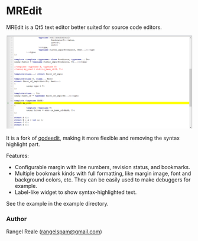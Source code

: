 # MREdit

MREdit is a Qt5 text editor better suited for source code editors.

![Screenshot](doc/screenshot.png)

It is a fork of [qodeedit](https://github.com/pasnox/qodeedit), making it more flexible and removing the syntax highlight part.

Features:

* Configurable margin with line numbers, revision status, and bookmarks.
* Multiple bookmark kinds with full formatting, like margin image, font and background colors, etc. They can be easily used to make debuggers for example.
* Label-like widget to show syntax-highlighted text.

See the example in the example directory.

### Author

Rangel Reale (rangelspam@gmail.com)
